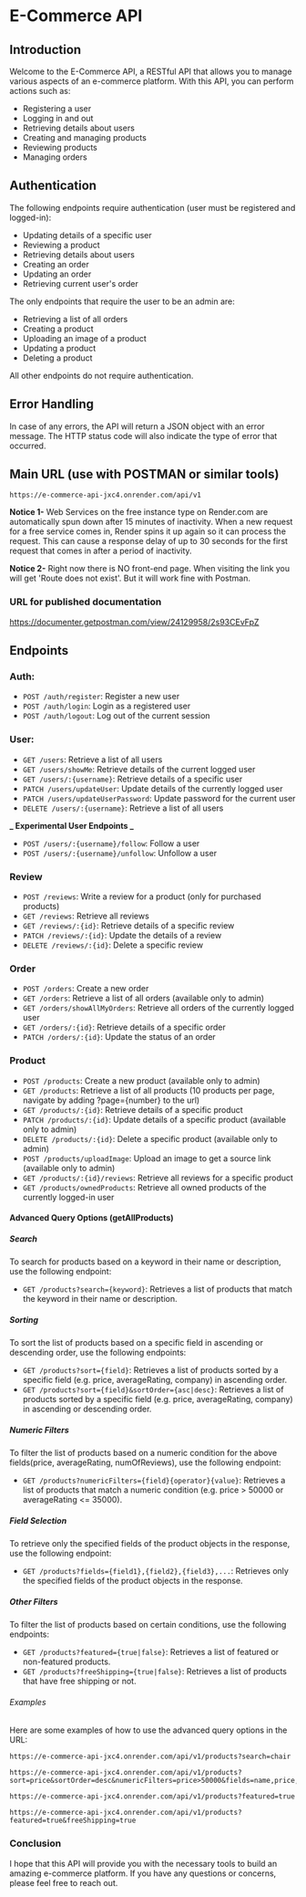 # E-Commerce API

## Introduction

Welcome to the E-Commerce API, a RESTful API that allows you to manage various aspects of an e-commerce platform. With this API, you can perform actions such as:

- Registering a user
- Logging in and out
- Retrieving details about users
- Creating and managing products
- Reviewing products
- Managing orders

## Authentication

The following endpoints require authentication (user must be registered and logged-in):

- Updating details of a specific user
- Reviewing a product
- Retrieving details about users
- Creating an order
- Updating an order
- Retrieving current user's order

The only endpoints that require the user to be an admin are:

- Retrieving a list of all orders
- Creating a product
- Uploading an image of a product
- Updating a product
- Deleting a product

All other endpoints do not require authentication.

## Error Handling

In case of any errors, the API will return a JSON object with an error message. The HTTP status code will also indicate the type of error that occurred.

## Main URL (use with POSTMAN or similar tools)

```
https://e-commerce-api-jxc4.onrender.com/api/v1
```

**Notice 1-**
Web Services on the free instance type on Render.com are automatically spun down after 15 minutes of inactivity. When a new request for a free service comes in, Render spins it up again so it can process the request.
This can cause a response delay of up to 30 seconds for the first request that comes in after a period of inactivity.

**Notice 2-**
Right now there is NO front-end page. When visiting the link you will get 'Route does not exist'.
But it will work fine with Postman.

### URL for published documentation

https://documenter.getpostman.com/view/24129958/2s93CEvFpZ

## Endpoints

### Auth:

- `POST /auth/register`: Register a new user
- `POST /auth/login`: Login as a registered user
- `POST /auth/logout`: Log out of the current session

### User:

- `GET /users`: Retrieve a list of all users
- `GET /users/showMe`: Retrieve details of the current logged user
- `GET /users/:{username}`: Retrieve details of a specific user
- `PATCH /users/updateUser`: Update details of the currently logged user
- `PATCH /users/updateUserPassword`: Update password for the current user
- `DELETE /users/:{username}`: Retrieve a list of all users

**_ Experimental User Endpoints _**

- `POST /users/:{username}/follow`: Follow a user
- `POST /users/:{username}/unfollow`: Unfollow a user

### Review

- `POST /reviews`: Write a review for a product (only for purchased products)
- `GET /reviews`: Retrieve all reviews
- `GET /reviews/:{id}`: Retrieve details of a specific review
- `PATCH /reviews/:{id}`: Update the details of a review
- `DELETE /reviews/:{id}`: Delete a specific review

### Order

- `POST /orders`: Create a new order
- `GET /orders`: Retrieve a list of all orders (available only to admin)
- `GET /orders/showAllMyOrders`: Retrieve all orders of the currently logged user
- `GET /orders/:{id}`: Retrieve details of a specific order
- `PATCH /orders/:{id}`: Update the status of an order

### Product

- `POST /products`: Create a new product (available only to admin)
- `GET /products`: Retrieve a list of all products (10 products per page, navigate by adding ?page={number} to the url)
- `GET /products/:{id}`: Retrieve details of a specific product
- `PATCH /products/:{id}`: Update details of a specific product (available only to admin)
- `DELETE /products/:{id}`: Delete a specific product (available only to admin)
- `POST /products/uploadImage`: Upload an image to get a source link (available only to admin)
- `GET /products/:{id}/reviews`: Retrieve all reviews for a specific product
- `GET /products/ownedProducts`: Retrieve all owned products of the currently logged-in user

#### Advanced Query Options (getAllProducts)

##### Search

To search for products based on a keyword in their name or description, use the following endpoint:

- `GET /products?search={keyword}`: Retrieves a list of products that match the keyword in their name or description.

##### Sorting

To sort the list of products based on a specific field in ascending or descending order, use the following endpoints:

- `GET /products?sort={field}`: Retrieves a list of products sorted by a specific field (e.g. price, averageRating, company) in ascending order.
- `GET /products?sort={field}&sortOrder={asc|desc}`: Retrieves a list of products sorted by a specific field (e.g. price, averageRating, company) in ascending or descending order.

##### Numeric Filters

To filter the list of products based on a numeric condition for the above fields(price, averageRating, numOfReviews), use the following endpoint:

- `GET /products?numericFilters={field}{operator}{value}`: Retrieves a list of products that match a numeric condition (e.g. price > 50000 or averageRating <= 35000).

##### Field Selection

To retrieve only the specified fields of the product objects in the response, use the following endpoint:

- `GET /products?fields={field1},{field2},{field3},...`: Retrieves only the specified fields of the product objects in the response.

##### Other Filters

To filter the list of products based on certain conditions, use the following endpoints:

- `GET /products?featured={true|false}`: Retrieves a list of featured or non-featured products.
- `GET /products?freeShipping={true|false}`: Retrieves a list of products that have free shipping or not.

###### Examples

Here are some examples of how to use the advanced query options in the URL:

```
https://e-commerce-api-jxc4.onrender.com/api/v1/products?search=chair
```

```
https://e-commerce-api-jxc4.onrender.com/api/v1/products?sort=price&sortOrder=desc&numericFilters=price>50000&fields=name,price,company
```

```
https://e-commerce-api-jxc4.onrender.com/api/v1/products?featured=true
```

```
https://e-commerce-api-jxc4.onrender.com/api/v1/products?featured=true&freeShipping=true
```

### Conclusion

I hope that this API will provide you with the necessary tools to build an amazing e-commerce platform. If you have any questions or concerns, please feel free to reach out.
